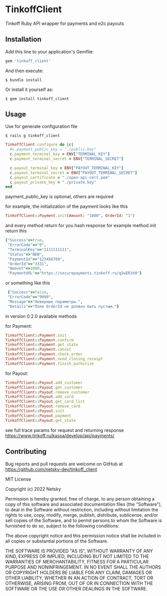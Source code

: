# TinkoffClient

Tinkoff Ruby API wrapper for payments and e2c payouts 

## Installation

Add this line to your application's Gemfile:

```ruby
gem 'tinkoff_client'
```

And then execute:

    $ bundle install

Or install it yourself as:

    $ gem install tinkoff_client

## Usage

Use for generate configuration file
 
    $ rails g tinkoff_client

```ruby
TinkoffClient.configure do |c|
  #c.payment_public_key = "./public.key"
  c.payment_terminal_key = ENV["TERMINAL_KEY"]
  c.payment_terminal_secret = ENV["TERMINAL_SECRET"]

  c.payout_terminal_key = ENV["PAYOUT_TERMINAL_KEY"]
  c.payout_terminal_secret = ENV["PAYOUT_TERMINAL_SECRET"]
  c.payout_certificate = "./open-api-cert.pem"
  c.payout_private_key = "./private.key"
end

```
payment_public_key is optional, others are required

for example, the initialization of the payment looks like this

```ruby
TinkoffClient::Payment.init(Amount: "1000", OrderId: "1")
```

and every method return for you hash response for example method init return this
```ruby
{"Success"=>true,
 "ErrorCode"=>"0",
 "TerminalKey"=>"1111111111",
 "Status"=>"NEW",
 "PaymentId"=>"123456789",
 "OrderId"=>"3331",
 "Amount"=>1000,
 "PaymentURL"=>"https://securepayments.tinkoff.ru/q2wER3t0"}
 ```

or something like this

```ruby
 {"Success"=>false, 
 "ErrorCode"=>"9999", 
 "Message"=>"Неверные параметры.", 
 "Details"=>"Поле OrderId не должно быть пустым."}
 ```

in version 0.2.0 available methods

for Payment:
```ruby
TinkoffClient::Payment.init
TinkoffClient::Payment.confirm
TinkoffClient::Payment.get_state
TinkoffClient::Payment.cancel
TinkoffClient::Payment.check_order
TinkoffClient::Payment.send_closing_receipt
TinkoffClient::Payment.finish_authorize
```


for Payout:
```ruby
TinkoffClient::Payout.add_customer
TinkoffClient::Payout.get_customer
TinkoffClient::Payout.remove_customer
TinkoffClient::Payout.add_card
TinkoffClient::Payout.get_card_list
TinkoffClient::Payout.remove_card
TinkoffClient::Payout.init
TinkoffClient::Payout.payment
TinkoffClient::Payout.get_state

```


see full trace params for request and returning response
https://www.tinkoff.ru/kassa/develop/api/payments/
## Contributing

Bug reports and pull requests are welcome on GitHub at https://github.com/netsky-dev/tinkoff_client



MIT License

Copyright (c) 2022 Netsky

Permission is hereby granted, free of charge, to any person obtaining a copy
of this software and associated documentation files (the "Software"), to deal
in the Software without restriction, including without limitation the rights
to use, copy, modify, merge, publish, distribute, sublicense, and/or sell
copies of the Software, and to permit persons to whom the Software is
furnished to do so, subject to the following conditions:

The above copyright notice and this permission notice shall be included in all
copies or substantial portions of the Software.

THE SOFTWARE IS PROVIDED "AS IS", WITHOUT WARRANTY OF ANY KIND, EXPRESS OR
IMPLIED, INCLUDING BUT NOT LIMITED TO THE WARRANTIES OF MERCHANTABILITY,
FITNESS FOR A PARTICULAR PURPOSE AND NONINFRINGEMENT. IN NO EVENT SHALL THE
AUTHORS OR COPYRIGHT HOLDERS BE LIABLE FOR ANY CLAIM, DAMAGES OR OTHER
LIABILITY, WHETHER IN AN ACTION OF CONTRACT, TORT OR OTHERWISE, ARISING FROM,
OUT OF OR IN CONNECTION WITH THE SOFTWARE OR THE USE OR OTHER DEALINGS IN THE
SOFTWARE.
